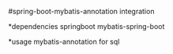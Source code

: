 #spring-boot-mybatis-annotation integration

*dependencies
springboot
mybatis-spring-boot


*usage
mybatis-annotation for sql
